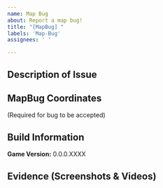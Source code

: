 ```yaml
---
name: Map Bug
about: Report a map bug!
title: "[MapBug] "
labels: 'Map-Bug'
assignees: ' '

---
```


## Description of Issue

## MapBug Coordinates 
(Required for bug to be accepted)

## Build Information

**Game Version:** 0.0.0.XXXX

## Evidence (Screenshots & Videos)
